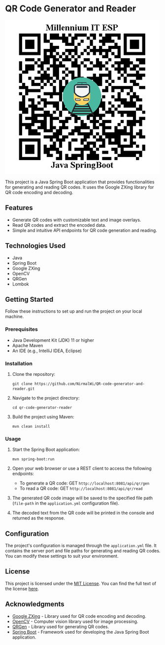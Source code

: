 # QR Code Generator and Reader

![QR Code Generator and Reader](QR_code.png)

This project is a Java Spring Boot application that provides functionalities for generating and reading QR codes. It uses the Google ZXing library for QR code encoding and decoding.

## Features

- Generate QR codes with customizable text and image overlays.
- Read QR codes and extract the encoded data.
- Simple and intuitive API endpoints for QR code generation and reading.


## Technologies Used

- Java
- Spring Boot
- Google ZXing
- OpenCV
- QRGen
- Lombok


## Getting Started

Follow these instructions to set up and run the project on your local machine.


### Prerequisites

- Java Development Kit (JDK) 11 or higher
- Apache Maven
- An IDE (e.g., IntelliJ IDEA, Eclipse)


### Installation

1. Clone the repository:

   ```shell
   git clone https://github.com/NirmalWi/QR-code-generator-and-reader.git
   
2. Navigate to the project directory:

   ```shell
   cd qr-code-generator-reader
   
3. Build the project using Maven:

   ```shell
   mvn clean install

### Usage

1. Start the Spring Boot application:

   ```shell
   mvn spring-boot:run

2. Open your web browser or use a REST client to access the following endpoints:

   - To generate a QR code: GET `http://localhost:8081/api/qr/gen`
   - To read a QR code: GET `http://localhost:8081/api/qr/read`
   
3. The generated QR code image will be saved to the specified file path (`file-path` in the `application.yml` configuration file).

4. The decoded text from the QR code will be printed in the console and returned as the response.
   
   
## Configuration

The project's configuration is managed through the `application.yml` file. It contains the server port and file paths for generating and reading QR codes. You can modify these settings to suit your environment.
   
   
## License

This project is licensed under the [MIT License](LICENSE). You can find the full text of the license [here](https://opensource.org/licenses/MIT).


## Acknowledgments

- [Google ZXing](https://github.com/zxing/zxing) - Library used for QR code encoding and decoding.
- [OpenCV](https://opencv.org/) - Computer vision library used for image processing.
- [QRGen](https://github.com/kenglxn/QRGen) - Library used for generating QR codes.
- [Spring Boot](https://spring.io/projects/spring-boot) - Framework used for developing the Java Spring Boot application.
